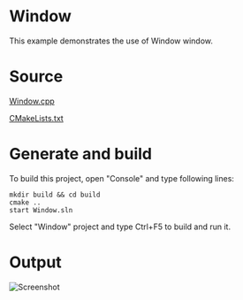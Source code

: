# Window

This example demonstrates the use of Window window.

# Source

[Window.cpp](Window.cpp)

[CMakeLists.txt](CMakeLists.txt)

# Generate and build

To build this project, open "Console" and type following lines:

``` shell
mkdir build && cd build
cmake .. 
start Window.sln
```

Select "Window" project and type Ctrl+F5 to build and run it.

# Output

![Screenshot](../../../../docs/Pictures/Window.png)
